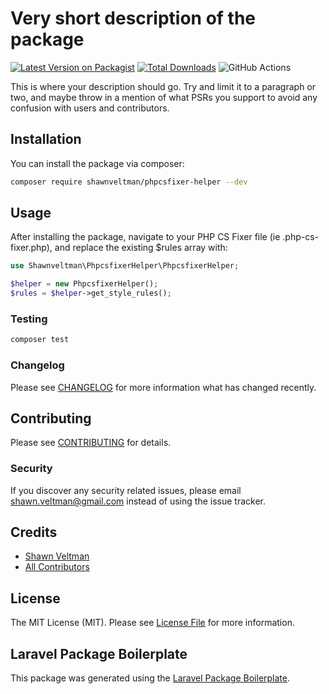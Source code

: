 # Very short description of the package

[![Latest Version on Packagist](https://img.shields.io/packagist/v/shawnveltman/phpcsfixer-helper.svg?style=flat-square)](https://packagist.org/packages/shawnveltman/phpcsfixer-helper)
[![Total Downloads](https://img.shields.io/packagist/dt/shawnveltman/phpcsfixer-helper.svg?style=flat-square)](https://packagist.org/packages/shawnveltman/phpcsfixer-helper)
![GitHub Actions](https://github.com/shawnveltman/phpcsfixer-helper/actions/workflows/main.yml/badge.svg)

This is where your description should go. Try and limit it to a paragraph or two, and maybe throw in a mention of what PSRs you support to avoid any confusion with users and contributors.

## Installation

You can install the package via composer:

```bash
composer require shawnveltman/phpcsfixer-helper --dev
```

## Usage

After installing the package, navigate to your PHP CS Fixer file (ie .php-cs-fixer.php), and replace the existing $rules array with:

```php
use Shawnveltman\PhpcsfixerHelper\PhpcsfixerHelper;

$helper = new PhpcsfixerHelper();
$rules = $helper->get_style_rules();
```



### Testing

```bash
composer test
```

### Changelog

Please see [CHANGELOG](CHANGELOG.md) for more information what has changed recently.

## Contributing

Please see [CONTRIBUTING](CONTRIBUTING.md) for details.

### Security

If you discover any security related issues, please email shawn.veltman@gmail.com instead of using the issue tracker.

## Credits

-   [Shawn Veltman](https://github.com/shawnveltman)
-   [All Contributors](../../contributors)

## License

The MIT License (MIT). Please see [License File](LICENSE.md) for more information.

## Laravel Package Boilerplate

This package was generated using the [Laravel Package Boilerplate](https://laravelpackageboilerplate.com).
